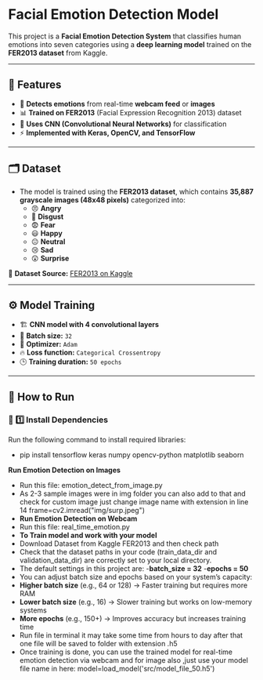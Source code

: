 # **Facial Emotion Detection Model**  

This project is a **Facial Emotion Detection System** that classifies human emotions into seven categories using a **deep learning model** trained on the **FER2013 dataset** from Kaggle.  

---

## 📌 **Features**  
- 🎥 **Detects emotions** from real-time **webcam feed** or **images**  
- 📊 **Trained on FER2013** (Facial Expression Recognition 2013) dataset  
- 🧠 **Uses CNN (Convolutional Neural Networks)** for classification  
- ⚡ **Implemented with Keras, OpenCV, and TensorFlow**  

---

## 🗂 **Dataset**  
- The model is trained using the **FER2013 dataset**, which contains **35,887 grayscale images (48x48 pixels)** categorized into:  
  - 😠 **Angry**  
  - 🤢 **Disgust**  
  - 😨 **Fear**  
  - 😃 **Happy**  
  - 😐 **Neutral**  
  - 😢 **Sad**  
  - 😲 **Surprise**  

🔗 **Dataset Source:** [FER2013 on Kaggle](https://www.kaggle.com/datasets/msambare/fer2013)  

---

## ⚙️ **Model Training**  
- 🏗 **CNN model with 4 convolutional layers**  
- 🔹 **Batch size:** `32`  
- 🚀 **Optimizer:** `Adam`  
- 🔥 **Loss function:** `Categorical Crossentropy`  
- 🕒 **Training duration:** `50 epochs`  

---

## 🚀 **How to Run**  

### 🔹 **1️⃣ Install Dependencies**  
Run the following command to install required libraries:  
- pip install tensorflow keras numpy opencv-python matplotlib seaborn

**Run Emotion Detection on Images**
-	Run this file: emotion_detect_from_image.py 
-	As 2-3 sample images were in img folder you can also add to that and check for custom image just change image name with extension in line 14
frame=cv2.imread("img/surp.jpeg") 
- **Run Emotion Detection on Webcam**
- Run this file: real_time_emotion.py
- **To Train model and work with your model**
-	Download Dataset from Kaggle FER2013 and then check path 
-	Check that the dataset paths in your code (train_data_dir and validation_data_dir) are correctly set to your local directory.
-	The default settings in this project are:
 -**batch_size = 32**
 -**epochs = 50**
-	You can adjust batch size and epochs based on your system’s capacity:
- **Higher batch size** (e.g., 64 or 128) → Faster training but requires more RAM
- **Lower batch size** (e.g., 16) → Slower training but works on low-memory systems
- **More epochs** (e.g., 150+) → Improves accuracy but increases training time
-	Run file in terminal  it may take some time from hours to day after that one file will be saved to folder with extension .h5 
-	Once training is done, you can use the trained model for real-time emotion detection via webcam  and for image also ,just use your model file name in here:
model=load_model('src/model_file_50.h5')

